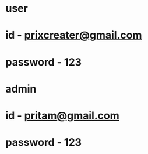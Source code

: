 # user 
#  id - prixcreater@gmail.com 
# password - 123

# admin 

# id - pritam@gmail.com
# password - 123
